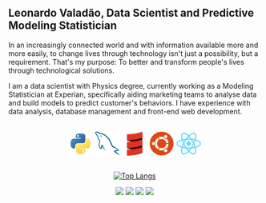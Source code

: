 ## Leonardo Valadão, Data Scientist and Predictive Modeling Statistician

In an increasingly connected world and with information available more and more easily, to change lives through technology isn't just a possibility, but a requirement.
That's my purpose: To better and transform people's lives through technological solutions.

I am a data scientist with Physics degree, currently working as a Modeling Statistician at Experian, specifically aiding marketing teams to analyse data and build models to predict customer's behaviors. I have experience with data analysis, database management and front-end web development. 

<div style="display: inline_block" align="center"><br>
  
  <img align="center" alt="Python" height="50" width="50" src="https://raw.githubusercontent.com/devicons/devicon/master/icons/python/python-original.svg">
  <img align="center" alt="MySQL" height="50" width="50" src="https://raw.githubusercontent.com/devicons/devicon/master/icons/mysql/mysql-original.svg">
  <img align="center" alt="Scala" height="50" width="50" src="https://raw.githubusercontent.com/devicons/devicon/master/icons/scala/scala-original.svg">
  <img align="center" alt="Ubuntu" height="50" width="50" src="https://raw.githubusercontent.com/devicons/devicon/master/icons/ubuntu/ubuntu-plain.svg">
  <img align="center" alt="React" height="50" width="50" src="https://raw.githubusercontent.com/devicons/devicon/master/icons/react/react-original.svg">
<br><br>

[![Top Langs](https://github-readme-stats.vercel.app/api/top-langs/?username=leonardovaladao&langs_count=3&theme=dark)](#)

</div>

<div align="center"> 
  <a href="https://www.linkedin.com/in/leonardo-valadao/" target="_blank"><img src="https://img.shields.io/badge/-LinkedIn-%230077B5?style=for-the-badge&logo=linkedin&logoColor=white" target="_blank"></a> 
  <a href = "mailto:leonardo.m.valadao@hotmail.com"><img src="https://img.shields.io/badge/-Gmail-%23333?style=for-the-badge&logo=gmail&logoColor=white" target="_blank"></a>
  <a href="https://wa.me/+5511943075610" target="_blank"><img src="https://img.shields.io/badge/WhatsApp-25D366?style=for-the-badge&logo=whatsapp&logoColor=white" target="_blank"></a> 
  <a href="https://medium.com/@leonardo.m.valadao" target="_blank"><img src="https://img.shields.io/badge/Medium-12100E?style=for-the-badge&logo=medium&logoColor=white" target="_blank"></a>
  
</div>


<!--- Below old things that I don't use anymore

- My linkedin: https://www.linkedin.com/in/leonardo-valadao/
- My email: leonardo.m.valadao@hotmail.com
- My website: https://leonardovaladao.github.io/

Some things about me:

- 🔭 I’m currently working on Experian
- 🌱 I’m currently learning D3.js, LightGBM and Pyqt5
- 👯 I’m looking to collaborate on data science projects
- 🧠 I've extensively studied Math, Physics, Education, Philosophy, and History. Any project concerning one of those areas, I can be of great help!
- 💻 I have good knowledge on Python
- 🤔 I’m looking for help with JavaScript
- 💬 Ask me about Physics!
- 😄 Pronouns: He/Him
- ⚡ Fun fact: ...-->

<!---[![Anurag's GitHub stats](https://github-readme-stats.vercel.app/api?username=leonardovaladao&theme=dark)](#)-->

